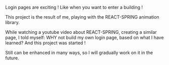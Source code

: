 Login pages are exciting ! Like when you want to enter a building ! 

This project is the result of me, playing with the REACT-SPRING animation library. 

While watching a youtube video about REACT-SPRING, creating a similar page, I told myself: WHY not build my own login page, based on what I have learned?
And this project was started ! 

Still can be enhanced in many ways, so I will gradually work on it in the future. 
